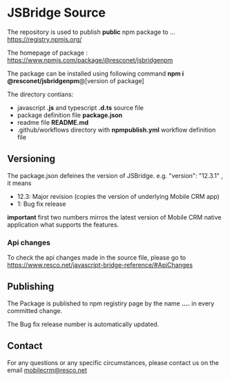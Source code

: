 # JSBridge Source

The repository is used to publish **public** npm package to ... https://registry.npmjs.org/

The homepage of package : https://www.npmjs.com/package/@resconet/jsbridgenpm

The package can be installed using following command **npm i @resconet/jsbridgenpm**@[version of package]

The directory contians:
* javascript **.js** and typescript **.d.ts** source file
* package definition file **package.json**
* readme file **README.md**
* .github/workflows directory with **npmpublish.yml** workflow definition file

## Versioning

The package.json defeines the version of JSBridge. e.g. "version": "12.3.1" , it means
* 12.3: Major revision (copies the version of underlying Mobile CRM app)
* 1: Bug fix release

**important** first two numbers mirros the latest version of Mobile CRM native application what supports the features.

### Api changes

To check the api changes made in the source file, please go to https://www.resco.net/javascript-bridge-reference/#ApiChanges

## Publishing

The Package is published to npm registiry page by the name **....** in every committed change.

The Bug fix release number is automatically updated.

## Contact
For any questions or any specific circumstances, please contact us on the email mobilecrm@resco.net

